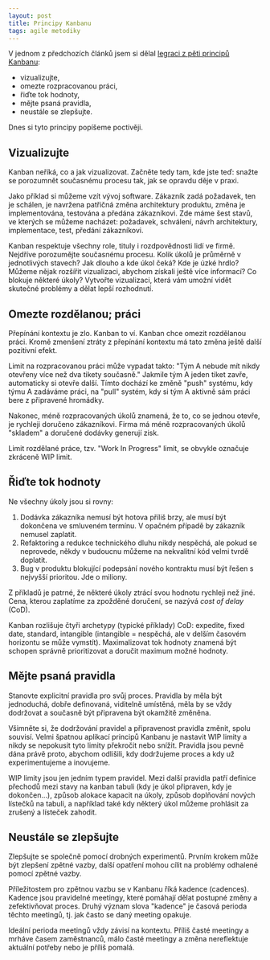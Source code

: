 ```yaml
---
layout: post
title: Principy Kanbanu
tags: agile metodiky
---
```


V jednom z předchozích článků jsem si dělal [legraci z pěti principů Kanbanu](/kanban-principles-explained):

- vizualizujte,
- omezte rozpracovanou práci,
- řiďte tok hodnoty,
- mějte psaná pravidla,
- neustále se zlepšujte.

Dnes si tyto principy popíšeme poctivěji.

## Vizualizujte

Kanban neříká, co a jak vizualizovat. Začněte tedy tam, kde jste teď:
snažte se porozumnět současnému procesu tak, jak se opravdu děje v praxi.

Jako příklad si můžeme vzít vývoj software. Zákazník zadá požadavek,
ten je schálen, je navržena patřičná změna architektury produktu,
změna je implementována, testována a předána zákazníkovi.
Zde máme šest stavů, ve kterých se můžeme nacházet: požadavek, schválení,
návrh architektury, implementace, test, předání zákazníkovi.

Kanban respektuje všechny role, tituly i rozdpovědnosti lidí ve firmě.
Nejdříve porozumějte současnému procesu. Kolik úkolů je průměrně v jednotlivých stavech?
Jak dlouho a kde úkol čeká? Kde je úzké hrdlo? Můžeme nějak rozšířit vizualizaci, abychom
získali ještě více informací? Co blokuje některé úkoly?
Vytvořte vizualizaci, která vám umožní vidět skutečné problémy a dělat lepší rozhodnutí.

## Omezte rozdělanou; práci

Přepínání kontextu je zlo. Kanban to ví. Kanban chce omezit rozdělanou práci.
Kromě zmenšení ztráty z přepínání kontextu má tato změna ještě další pozitivní efekt.

Limit na rozpracovanou práci může vypadat takto: "Tým A nebude mít nikdy
otevřeny více než dva tikety současně." Jakmile tým A jeden tiket zavře,
automaticky si otevře další. Tímto dochází ke změně "push" systému,
kdy týmu A zadáváme práci, na "pull" systém, kdy si tým A aktivně sám práci bere
z připravené hromádky.

Nakonec, méně rozpracovaných úkolů znamená, že to, co se jednou otevře, je rychleji doručeno zákazníkovi.
Firma má méně rozpracovaných úkolů "skladem" a doručené dodávky generují zisk.

Limit rozdělané práce, tzv. "Work In Progress" limit, se obvykle označuje zkráceně WIP limit.

## Řiďte tok hodnoty

Ne všechny úkoly jsou si rovny:

1. Dodávka zákazníka nemusí být hotova příliš brzy,
   ale musí být dokončena ve smluveném termínu. V opačném případě by zákazník nemusel
   zaplatit.
2. Refaktoring a redukce technického dluhu nikdy nespěchá, ale pokud se neprovede,
   někdy v budoucnu můžeme na nekvalitní kód velmi tvrdě doplatit.
3. Bug v produktu blokující podepsání nového kontraktu musí být řešen s nejvyšší prioritou.
   Jde o miliony.

Z příkladů je patrné, že některé úkoly ztrácí svou hodnotu rychleji než jiné.
Cena, kterou zaplatíme za zpožděné doručení, se nazývá *cost of delay* (CoD).

Kanban rozlišuje čtyři archetypy (typické příklady) CoD: expedite, fixed date,
standard, intangible (intangible = nespěchá, ale v delším časovém horizontu se může vymstít).
Maximalizovat tok hodnoty znamená být schopen správně prioritizovat a doručit maximum možné hodnoty.

## Mějte psaná pravidla

Stanovte explicitní pravidla pro svůj proces. Pravidla by měla být jednoduchá, dobře definovaná,
viditelně umístěná, měla by se vždy dodržovat a současně být připravena být okamžitě změněna.

Všimněte si, že dodržování pravidel a připravenost pravidla změnit, spolu souvisí.
Velmi špatnou aplikací principů Kanbanu je nastavit WIP limity a nikdy se nepokusit tyto limity překročit
nebo snížit. Pravidla jsou pevně dána právě proto, abychom odlišili, kdy dodržujeme proces a kdy
už experimentujeme a inovujeme.

WIP limity jsou jen jedním typem pravidel. Mezi další pravidla patří definice přechodů
mezi stavy na kanban tabuli (kdy je úkol připraven, kdy je dokončen...),
způsob alokace kapacit na úkoly, způsob doplňování nových lístečků na tabuli,
a například také kdy některý úkol můžeme prohlásit za zrušený a lísteček zahodit.

## Neustále se zlepšujte

Zlepšujte se společně pomocí drobných experimentů. Prvním krokem může být zlepšení zpětné vazby,
další opatření mohou cílit na problémy odhalené pomocí zpětné vazby.

Příležitostem pro zpětnou vazbu se v Kanbanu říká kadence (cadences).
Kadence jsou pravidelné meetingy, které pomáhají dělat postupné změny a zefektivňovat proces.
Druhý význam slova "kadence" je časová perioda těchto meetingů, tj. jak často se daný meeting opakuje.

Ideální perioda meetingů vždy závisí na kontextu. Příliš časté meetingy a
mrháve časem zaměstnanců, málo časté meetingy a změna nereflektuje aktuální potřeby nebo je příliš pomalá.
